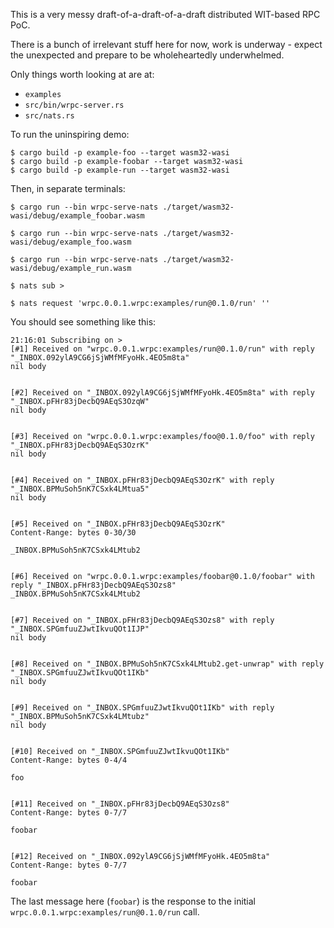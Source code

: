 This is a very messy draft-of-a-draft-of-a-draft distributed WIT-based RPC PoC.

There is a bunch of irrelevant stuff here for now, work is underway - expect the unexpected and prepare to be wholeheartedly underwhelmed.

Only things worth looking at are at:
- `examples`
- `src/bin/wrpc-server.rs`
- `src/nats.rs`

To run the uninspiring demo:

```
$ cargo build -p example-foo --target wasm32-wasi
$ cargo build -p example-foobar --target wasm32-wasi
$ cargo build -p example-run --target wasm32-wasi
```

Then, in separate terminals:

```
$ cargo run --bin wrpc-serve-nats ./target/wasm32-wasi/debug/example_foobar.wasm
```

```
$ cargo run --bin wrpc-serve-nats ./target/wasm32-wasi/debug/example_foo.wasm
```

```
$ cargo run --bin wrpc-serve-nats ./target/wasm32-wasi/debug/example_run.wasm
```

```
$ nats sub >
```

```
$ nats request 'wrpc.0.0.1.wrpc:examples/run@0.1.0/run' ''
```

You should see something like this:
```
21:16:01 Subscribing on > 
[#1] Received on "wrpc.0.0.1.wrpc:examples/run@0.1.0/run" with reply "_INBOX.092ylA9CG6jSjWMfMFyoHk.4EO5m8ta"
nil body


[#2] Received on "_INBOX.092ylA9CG6jSjWMfMFyoHk.4EO5m8ta" with reply "_INBOX.pFHr83jDecbQ9AEqS3OzqW"
nil body


[#3] Received on "wrpc.0.0.1.wrpc:examples/foo@0.1.0/foo" with reply "_INBOX.pFHr83jDecbQ9AEqS3OzrK"
nil body


[#4] Received on "_INBOX.pFHr83jDecbQ9AEqS3OzrK" with reply "_INBOX.BPMuSoh5nK7CSxk4LMtua5"
nil body


[#5] Received on "_INBOX.pFHr83jDecbQ9AEqS3OzrK"
Content-Range: bytes 0-30/30

_INBOX.BPMuSoh5nK7CSxk4LMtub2


[#6] Received on "wrpc.0.0.1.wrpc:examples/foobar@0.1.0/foobar" with reply "_INBOX.pFHr83jDecbQ9AEqS3Ozs8"
_INBOX.BPMuSoh5nK7CSxk4LMtub2


[#7] Received on "_INBOX.pFHr83jDecbQ9AEqS3Ozs8" with reply "_INBOX.SPGmfuuZJwtIkvuQOt1IJP"
nil body


[#8] Received on "_INBOX.BPMuSoh5nK7CSxk4LMtub2.get-unwrap" with reply "_INBOX.SPGmfuuZJwtIkvuQOt1IKb"
nil body


[#9] Received on "_INBOX.SPGmfuuZJwtIkvuQOt1IKb" with reply "_INBOX.BPMuSoh5nK7CSxk4LMtubz"
nil body


[#10] Received on "_INBOX.SPGmfuuZJwtIkvuQOt1IKb"
Content-Range: bytes 0-4/4

foo


[#11] Received on "_INBOX.pFHr83jDecbQ9AEqS3Ozs8"
Content-Range: bytes 0-7/7

foobar


[#12] Received on "_INBOX.092ylA9CG6jSjWMfMFyoHk.4EO5m8ta"
Content-Range: bytes 0-7/7

foobar
```

The last message here (`foobar`) is the response to the initial `wrpc.0.0.1.wrpc:examples/run@0.1.0/run` call.
